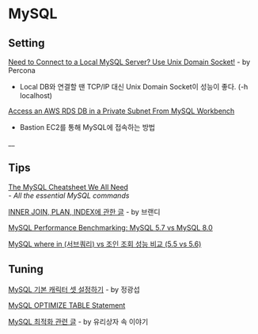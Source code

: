# MySQL

## Setting

[Need to Connect to a Local MySQL Server? Use Unix Domain Socket!](https://www.percona.com/blog/2020/04/13/need-to-connect-to-a-local-mysql-server-use-unix-domain-socket/) - by Percona  
  -  Local DB와 연결할 땐 TCP/IP 대신 Unix Domain Socket이 성능이 좋다. \(-h localhost\)

[Access an AWS RDS DB in a Private Subnet From MySQL Workbench](https://medium.com/serverlessguru/access-an-aws-rds-db-in-a-private-subnet-from-mysql-workbench-e3eafa89a152)  
 - Bastion EC2를 통해 MySQL에 접속하는 방법

\_\_

## Tips

[The MySQL Cheatsheet We All Need](https://medium.com/better-programming/the-mysql-cheatsheet-we-all-need-d1af0377bdc6)  
  _-  All the essential MySQL commands_ 

[INNER JOIN, PLAN, INDEX에 관한 글](http://labs.brandi.co.kr/2018/11/09/hansj.html) - by 브랜디

[MySQL Performance Benchmarking: MySQL 5.7 vs MySQL 8.0](https://severalnines.com/blog/mysql-performance-benchmarking-mysql-57-vs-mysql-80)

[MySQL where in \(서브쿼리\) vs 조인 조회 성능 비교 \(5.5 vs 5.6\)](https://jojoldu.tistory.com/520)

## Tuning

[MySQL 기본 캐릭터 셋 설정하기](https://www.lesstif.com/pages/viewpage.action?pageId=20775198) - by 정광섭

[MySQL OPTIMIZE TABLE Statement](https://www.techbeamers.com/mysql-optimize-table/)

[MySQL 최적화 관련 글](https://crystalcube.co.kr/163) - by 유리상자 속 이야기

